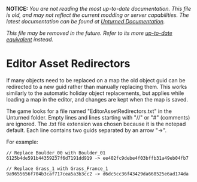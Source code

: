 **NOTICE:** *You are not reading the most up-to-date documentation. This file is old, and may not reflect the current modding or server capabilities. The latest documentation can be found at [Unturned Documentation](https://docs.smartlydressedgames.com/).*

*This file may be removed in the future. Refer to its more [up-to-date equivalent](https://docs.smartlydressedgames.com/en/stable/mapping/editor-asset-redirectors.html) instead.*

Editor Asset Redirectors
========================

If many objects need to be replaced on a map the old object guid can be redirected to a new guid rather than manually replacing them. This works similarly to the automatic holiday object replacements, but applies while loading a map in the editor, and changes are kept when the map is saved.

The game looks for a file named "EditorAssetRedirectors.txt" in the Unturned folder. Empty lines and lines starting with "//" or "#" (comments) are ignored. The .txt file extension was chosen because it is the notepad default. Each line contains two guids separated by an arrow "->".

For example:

	// Replace Boulder_00 with Boulder_01
	6125b4de591b44359237f6d7191dd919 -> ee402fc9debe4f03bffb31a49eb04fb7

	// Replace Grass_1 with Grass_France_1
	9a9655656f704b3caf717cea5a3b3cc2 -> d6dc5cc36f43429da668525e6ad174da
